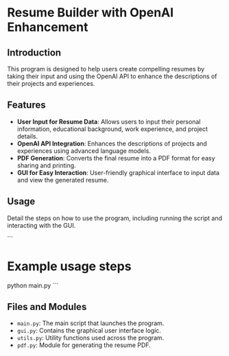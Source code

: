 # Resume Builder with OpenAI Enhancement

## Introduction
This program is designed to help users create compelling resumes by taking their input and using the OpenAI API to enhance the descriptions of their projects and experiences.

## Features
- **User Input for Resume Data**: Allows users to input their personal information, educational background, work experience, and project details.
- **OpenAI API Integration**: Enhances the descriptions of projects and experiences using advanced language models.
- **PDF Generation**: Converts the final resume into a PDF format for easy sharing and printing.
- **GUI for Easy Interaction**: User-friendly graphical interface to input data and view the generated resume.

## Usage
Detail the steps on how to use the program, including running the script and interacting with the GUI.

\```
# Example usage steps
python main.py
\```

## Files and Modules
- `main.py`: The main script that launches the program.
- `gui.py`: Contains the graphical user interface logic.
- `utils.py`: Utility functions used across the program.
- `pdf.py`: Module for generating the resume PDF.

